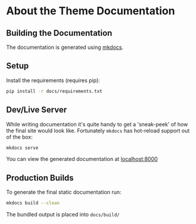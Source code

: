 # About the Theme Documentation

## Building the Documentation

The documentation is generated using [mkdocs](https://mkdocs.org/).

## Setup

Install the requirements (requires pip):

```sh
pip install -r docs/requirements.txt
```

## Dev/Live Server

While writing documentation it's quite handy to get a 'sneak-peek' of how the final site would look like.
Fortunately `mkdocs` has hot-reload support out of the box:

```sh
mkdocs serve
```

You can view the generated documentation at [localhost:8000](http://127.0.0.1:8000)

## Production Builds

To generate the final static documentation run:

```sh
mkdocs build --clean
```

The bundled output is placed into `docs/build/`
